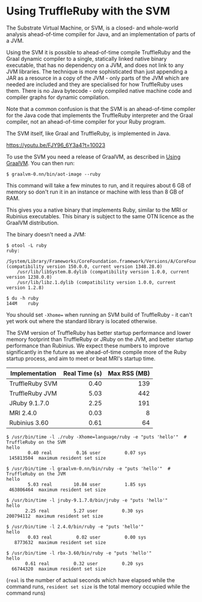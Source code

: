# Using TruffleRuby with the SVM

The Substrate Virtual Machine, or SVM, is a closed- and whole-world analysis
ahead-of-time compiler for Java, and an implementation of parts of a JVM.

Using the SVM it is possible to ahead-of-time compile TruffleRuby and the Graal
dynamic compiler to a single, statically linked native binary executable, that
has no dependency on a JVM, and does not link to any JVM libraries. The
technique is more sophisticated than just appending a JAR as a resource in a
copy of the JVM - only parts of the JVM which are needed are included and they
are specialised for how TruffleRuby uses them. There is no Java bytecode - only
compiled native machine code and compiler graphs for dynamic compilation.

Note that a common confusion is that the SVM is an ahead-of-time compiler for
the Java code that implements the TruffleRuby interpreter and the Graal
compiler, not an ahead-of-time compiler for your Ruby program.

The SVM itself, like Graal and TruffleRuby, is implemented in Java.

https://youtu.be/FJY96_6Y3a4?t=10023

To use the SVM you need a release of GraalVM, as described in
[Using GraalVM](using-graalvm.md). You can then run:

```
$ graalvm-0.nn/bin/aot-image --ruby
```

This command will take a few minutes to run, and it requires about 6 GB of
memory so don't run it in an instance or machine with less than 8 GB
of RAM.

This gives you a native binary that implements Ruby, similar to the MRI or
Rubinius executables. This binary is subject to the same OTN licence as
the GraalVM distribution.

The binary doesn't need a JVM:

```
$ otool -L ruby 
ruby:
	/System/Library/Frameworks/CoreFoundation.framework/Versions/A/CoreFoundation (compatibility version 150.0.0, current version 1348.28.0)
	/usr/lib/libSystem.B.dylib (compatibility version 1.0.0, current version 1238.0.0)
	/usr/lib/libz.1.dylib (compatibility version 1.0.0, current version 1.2.8)

$ du -h ruby 
144M	ruby
```

You should set `-Xhome=` when running an SVM build of TruffleRuby - it can't yet
work out where the standard library is located otherwise.

The SVM version of TruffleRuby has better startup performance and lower memory
footprint than TruffleRuby or JRuby on the JVM, and better startup performance
than Rubinius. We expect these numbers to improve significantly in the future as
we ahead-of-time compile more of the Ruby startup process, and aim to meet or
beat MRI's startup time.

| Implementation | Real Time (s) | Max RSS (MB) |
| -------------- | ------------: | -----------: |
| TruffleRuby SVM | 0.40 | 139 |
| TruffleRuby JVM | 5.03 | 442 |
| JRuby 9.1.7.0 | 2.25 | 191 |
| MRI 2.4.0 | 0.03 | 8 |
| Rubinius 3.60 | 0.61 | 64 |

```
$ /usr/bin/time -l ./ruby -Xhome=language/ruby -e "puts 'hello'"  # TruffleRuby on the SVM
hello
        0.40 real         0.16 user         0.07 sys
 145813504  maximum resident set size
 
$ /usr/bin/time -l graalvm-0.nn/bin/ruby -e "puts 'hello'"  # TruffleRuby on the JVM
hello
        5.03 real        10.84 user         1.85 sys
 463806464  maximum resident set size
 
$ /usr/bin/time -l jruby-9.1.7.0/bin/jruby -e "puts 'hello'"
hello
       2.25 real         5.27 user         0.30 sys
200794112  maximum resident set size
 
$ /usr/bin/time -l 2.4.0/bin/ruby -e "puts 'hello'"
hello
        0.03 real         0.02 user         0.00 sys
   8773632  maximum resident set size

$ /usr/bin/time -l rbx-3.60/bin/ruby -e "puts 'hello'"
hello
       0.61 real         0.32 user         0.20 sys
  66744320  maximum resident set size
```

(`real` is the number of actual seconds which have elapsed while the command runs, `resident set size` is the total memory occupied while the command runs)
